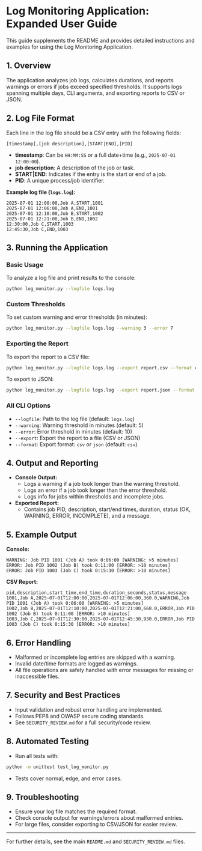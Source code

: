 # Log Monitoring Application: Expanded User Guide

This guide supplements the README and provides detailed instructions and examples for using the Log Monitoring Application.

## 1. Overview
The application analyzes job logs, calculates durations, and reports warnings or errors if jobs exceed specified thresholds. It supports logs spanning multiple days, CLI arguments, and exporting reports to CSV or JSON.

## 2. Log File Format
Each line in the log file should be a CSV entry with the following fields:

```
[timestamp],[job description],[START|END],[PID]
```
- **timestamp**: Can be `HH:MM:SS` or a full date+time (e.g., `2025-07-01 12:00:00`).
- **job description**: A description of the job or task.
- **START|END**: Indicates if the entry is the start or end of a job.
- **PID**: A unique process/job identifier.

**Example log file (`logs.log`):**
```
2025-07-01 12:00:00,Job A,START,1001
2025-07-01 12:06:00,Job A,END,1001
2025-07-01 12:10:00,Job B,START,1002
2025-07-01 12:21:00,Job B,END,1002
12:30:00,Job C,START,1003
12:45:30,Job C,END,1003
```

## 3. Running the Application

### Basic Usage
To analyze a log file and print results to the console:
```sh
python log_monitor.py --logfile logs.log
```

### Custom Thresholds
To set custom warning and error thresholds (in minutes):
```sh
python log_monitor.py --logfile logs.log --warning 3 --error 7
```

### Exporting the Report
To export the report to a CSV file:
```sh
python log_monitor.py --logfile logs.log --export report.csv --format csv
```
To export to JSON:
```sh
python log_monitor.py --logfile logs.log --export report.json --format json
```

### All CLI Options
- `--logfile`: Path to the log file (default: `logs.log`)
- `--warning`: Warning threshold in minutes (default: 5)
- `--error`: Error threshold in minutes (default: 10)
- `--export`: Export the report to a file (CSV or JSON)
- `--format`: Export format: `csv` or `json` (default: `csv`)

## 4. Output and Reporting
- **Console Output:**
  - Logs a warning if a job took longer than the warning threshold.
  - Logs an error if a job took longer than the error threshold.
  - Logs info for jobs within thresholds and incomplete jobs.
- **Exported Report:**
  - Contains job PID, description, start/end times, duration, status (OK, WARNING, ERROR, INCOMPLETE), and a message.

## 5. Example Output
**Console:**
```
WARNING: Job PID 1001 (Job A) took 0:06:00 [WARNING: >5 minutes]
ERROR: Job PID 1002 (Job B) took 0:11:00 [ERROR: >10 minutes]
ERROR: Job PID 1003 (Job C) took 0:15:30 [ERROR: >10 minutes]
```

**CSV Report:**
```
pid,description,start_time,end_time,duration_seconds,status,message
1001,Job A,2025-07-01T12:00:00,2025-07-01T12:06:00,360.0,WARNING,Job PID 1001 (Job A) took 0:06:00 [WARNING: >5 minutes]
1002,Job B,2025-07-01T12:10:00,2025-07-01T12:21:00,660.0,ERROR,Job PID 1002 (Job B) took 0:11:00 [ERROR: >10 minutes]
1003,Job C,2025-07-01T12:30:00,2025-07-01T12:45:30,930.0,ERROR,Job PID 1003 (Job C) took 0:15:30 [ERROR: >10 minutes]
```

## 6. Error Handling
- Malformed or incomplete log entries are skipped with a warning.
- Invalid date/time formats are logged as warnings.
- All file operations are safely handled with error messages for missing or inaccessible files.

## 7. Security and Best Practices
- Input validation and robust error handling are implemented.
- Follows PEP8 and OWASP secure coding standards.
- See `SECURITY_REVIEW.md` for a full security/code review.

## 8. Automated Testing
- Run all tests with:
```sh
python -m unittest test_log_monitor.py
```
- Tests cover normal, edge, and error cases.

## 9. Troubleshooting
- Ensure your log file matches the required format.
- Check console output for warnings/errors about malformed entries.
- For large files, consider exporting to CSV/JSON for easier review.

---
For further details, see the main `README.md` and `SECURITY_REVIEW.md` files.
